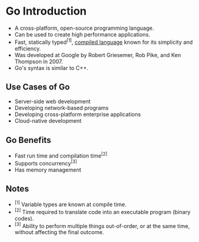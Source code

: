 # Go Introduction
- A cross-platform, open-source programming language.
- Can be used to create high performance applications.
- Fast, statically typed<sup>[1]</sup>, [compiled language](../compiled-vs-interpreted-languages.md) known for its simplicity and efficiency.
- Was developed at Google by Robert Griesemer, Rob Pike, and Ken Thompson in 2007.
- Go's syntax is similar to C++.

## Use Cases of Go
- Server-side web development
- Developing network-based programs
- Developing cross-platform enterprise applications
- Cloud-native development

## Go Benefits
- Fast run time and compilation time<sup>[2]</sup>
- Supports concurrency<sup>[3]</sup>
- Has memory management

## Notes
- <sup>[1]</sup> Variable types are known at compile time.
- <sup>[2]</sup> Time required to translate code into an executable program (binary codes).
- <sup>[3]</sup> Ability to perform multiple things out-of-order, or at the same time, without affecting the final outcome.